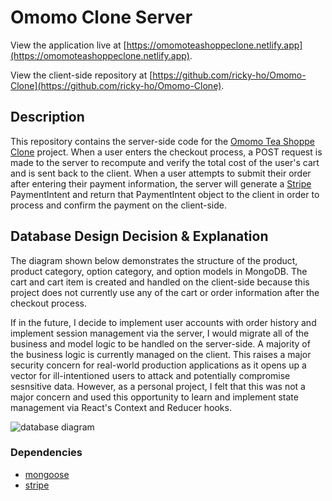 # Omomo Clone Server

View the application live at [https://omomoteashoppeclone.netlify.app](https://omomoteashoppeclone.netlify.app).

View the client-side repository at [https://github.com/ricky-ho/Omomo-Clone](https://github.com/ricky-ho/Omomo-Clone).

## Description
This repository contains the server-side code for the [Omomo Tea Shoppe Clone](https://github.com/ricky-ho/Omomo-Clone) project. 
When a user enters the checkout process, a POST request is made to the server to recompute and verify the total cost of the user's cart and is sent back to the client. 
When a user attempts to submit their order after entering their payment information, the server will generate a [Stripe](https://stripe.com) PaymentIntent and return that PaymentIntent object to the client in order to process and confirm the payment on the client-side.

## Database Design Decision & Explanation
The diagram shown below demonstrates the structure of the product, product category, option category, and option models in MongoDB. The cart and cart item is created
and handled on the client-side because this project does not currently use any of the cart or order information after the checkout process. 

If in the future, I decide to implement user accounts with order history and implement session management via the server, I would migrate all of the business and model 
logic to be handled on the server-side. A majority of the business logic is currently managed on the client. This raises a major security concern for real-world production applications as it opens up a vector for ill-intentioned users to attack and potentially compromise sesnsitive data. 
However, as a personal project, I felt that this was not a major concern and used this opportunity to learn and implement state management via React's Context and Reducer hooks.

![database diagram](https://res.cloudinary.com/ricky-ho/image/upload/c_scale,w_800/v1635478835/Omomo/Omomo_Tea_Shoppe_Clone_NoSQL_ERD_k92h5b.jpg)

### Dependencies
- [mongoose](https://mongoosejs.com/)
- [stripe](https://www.npmjs.com/package/stripe)
